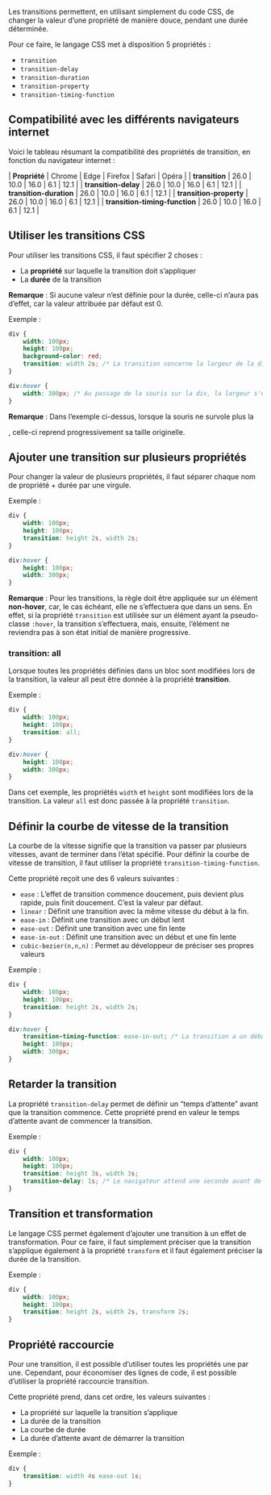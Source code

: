 Les transitions permettent, en utilisant simplement du code CSS, de changer la valeur d’une propriété de manière douce, pendant une durée déterminée.

Pour ce faire, le langage CSS met à disposition 5 propriétés :

- ```transition```
- ```transition-delay```
- ```transition-duration```
- ```transition-property```
- ```transition-timing-function```

## Compatibilité avec les différents navigateurs internet

Voici le tableau résumant la compatibilité des propriétés de transition, en fonction du navigateur internet :

| **Propriété** | Chrome | Edge | Firefox | Safari | Opéra |
| **transition** | 26.0 | 10.0 | 16.0 | 6.1 | 12.1 |
| **transition-delay** | 26.0 | 10.0 | 16.0 | 6.1 | 12.1 |
| **transition-duration** | 26.0 | 10.0 | 16.0 | 6.1 | 12.1 |
| **transition-property** | 26.0 | 10.0 | 16.0 | 6.1 | 12.1 |
| **transition-timing-function** | 26.0 | 10.0 | 16.0 | 6.1 | 12.1 |

## Utiliser les transitions CSS

Pour utiliser les transitions CSS, il faut spécifier 2 choses :

- La **propriété** sur laquelle la transition doit s’appliquer
- La **durée** de la transition

__Remarque__ : Si aucune valeur n’est définie pour la durée, celle-ci n’aura pas d’effet, car la valeur attribuée par défaut est 0.

Exemple :

```css
div {
	width: 100px;
	height: 100px;
	background-color: red;
	transition: width 2s; /* La transition concerne la largeur de la div et prend 2 secondes */
}

div:hover {
	width: 300px; /* Au passage de la souris sur la div, la largeur s'étends à 300 pixels */
}
```

__Remarque__ : Dans l’exemple ci-dessus, lorsque la souris ne survole plus la <div>, celle-ci reprend progressivement sa taille originelle. 

## Ajouter une transition sur plusieurs propriétés

Pour changer la valeur de plusieurs propriétés, il faut séparer chaque nom de propriété + durée par une virgule. 

Exemple :

```css
div {
    width: 100px;
    height: 100px;
    transition: height 2s, width 2s;
}

div:hover {
    height: 100px;
    width: 300px;
}
```

__Remarque__ : Pour les transitions, la règle doit être appliquée sur un élément **non-hover**, car, le cas échéant, elle ne s’effectuera que dans un sens. En effet, si la propriété ```transition``` est utilisée sur un élément ayant la pseudo-classe ```:hover```, la transition s’effectuera, mais, ensuite, l’élément ne reviendra pas à son état initial de manière progressive.

### transition: all

Lorsque toutes les propriétés définies dans un bloc sont modifiées lors de la transition, la valeur all peut être donnée à la propriété **transition**.

Exemple :

```css
div {
    width: 100px;
    height: 100px;
    transition: all;
}

div:hover {
    height: 100px;
    width: 300px;
}
```

Dans cet exemple, les propriétés ```width``` et ```height``` sont modifiées lors de la transition. La valeur ```all``` est donc passée à la propriété ```transition```.

## Définir la courbe de vitesse de la transition

La courbe de la vitesse signifie que la transition va passer par plusieurs vitesses, avant de terminer dans l’état spécifié. Pour définir la courbe de vitesse de transition, il faut utiliser la propriété ```transition-timing-function```.

Cette propriété reçoit une des 6 valeurs suivantes :

- ```ease``` : L’effet de transition commence doucement, puis devient plus rapide, puis finit doucement. C’est la valeur par défaut. 
- ```linear``` : Définit une transition avec la même vitesse du début à la fin. 
- ```ease-in``` : Définit une transition avec un début lent
- ```ease-out``` : Définit une transition avec une fin lente
- ```ease-in-out``` : Définit une transition avec un début et une fin lente
- ```cubic-bezier(n,n,n)``` : Permet au développeur de préciser ses propres valeurs

Exemple :

```css
div {
    width: 100px;
    height: 100px;
    transition: height 2s, width 2s;
}

div:hover {
	transition-timing-function: ease-in-out; /* La transition a un début et une fin lente */
    height: 100px;
    width: 300px;
}
```

## Retarder la transition

La propriété ```transition-delay``` permet de définir un “temps d’attente” avant que la transition commence. Cette propriété prend en valeur le temps d’attente avant de commencer la transition. 

Exemple :

```css
div {
    width: 100px;
    height: 100px;
    transition: height 3s, width 3s;
    transition-delay: 1s; /* Le navigateur attend une seconde avant de démarrer la transition */
}
```

## Transition et transformation

Le langage CSS permet également d’ajouter une transition à un effet de transformation. Pour ce faire, il faut simplement préciser que la transition s’applique également à la propriété ```transform``` et il faut également préciser la durée de la transition. 

Exemple :

```css
div {
    width: 100px;
    height: 100px;
    transition: height 2s, width 2s, transform 2s;
}
```

## Propriété raccourcie

Pour une transition, il est possible d’utiliser toutes les propriétés une par une. Cependant, pour économiser des lignes de code, il est possible d’utiliser la propriété raccourcie transition. 

Cette propriété prend, dans cet ordre, les valeurs suivantes :

- La propriété sur laquelle la transition s’applique
- La durée de la transition
- La courbe de durée
- La durée d’attente avant de démarrer la transition

Exemple :

```css
div {
	transition: width 4s ease-out 1s;
}
```